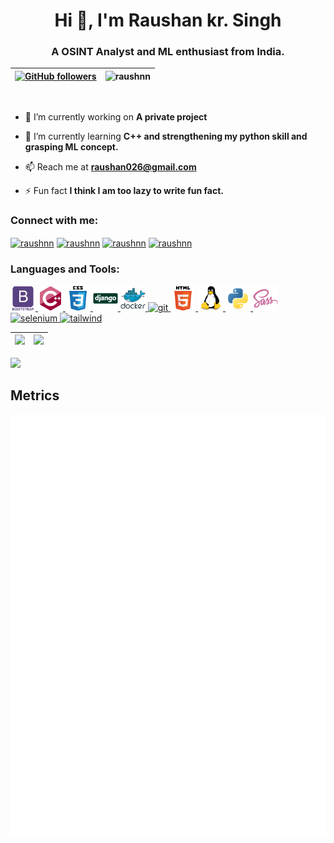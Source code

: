 
<h1 align="center">Hi 👋, I'm Raushan kr. Singh</h1>
<h3 align="center">A OSINT Analyst and ML enthusiast from India.</h3>


|[![GitHub followers](https://img.shields.io/github/followers/raushnn?label=Follow&style=social)](https://github.com/raushnn/?tab=followers)|<img src="https://komarev.com/ghpvc/?username=raushnn&label=Profile%20views&color=0e75b6&style=flat" alt="raushnn" />|
|---|---|

<p align="left"> <a href="https://twitter.com/" target="blank"><img src="https://img.shields.io/twitter/follow/?logo=twitter&style=for-the-badge" alt="" /></a> </p>

- 🔭 I’m currently working on **A private project**

- 🌱 I’m currently learning **C++ and strengthening my python skill and grasping ML concept.**

- 📫 Reach me at **raushan026@gmail.com**

- ⚡ Fun fact **I think I am too lazy to write fun fact.**

<h3 align="left">Connect with me:</h3>
<p align="left">
<a href="https://linkedin.com/in/raushnn" target="blank"><img align="center" src="https://cdn.jsdelivr.net/npm/simple-icons@3.0.1/icons/linkedin.svg" alt="raushnn" height="30" width="40" /></a>
<a href="https://fb.com/raushnn" target="blank"><img align="center" src="https://cdn.jsdelivr.net/npm/simple-icons@3.0.1/icons/facebook.svg" alt="raushnn" height="30" width="40" /></a>
<a href="https://instagram.com/raushnn" target="blank"><img align="center" src="https://cdn.jsdelivr.net/npm/simple-icons@3.0.1/icons/instagram.svg" alt="raushnn" height="30" width="40" /></a>
<a href="https://www.hackerrank.com/raushnn" target="blank"><img align="center" src="https://cdn.jsdelivr.net/npm/simple-icons@3.0.1/icons/hackerrank.svg" alt="raushnn" height="30" width="40" /></a>
</p>

<h3 align="left">Languages and Tools:</h3>
<p align="left">  <a href="https://getbootstrap.com" target="_blank"> <img src="https://raw.githubusercontent.com/devicons/devicon/master/icons/bootstrap/bootstrap-plain-wordmark.svg" alt="bootstrap" width="40" height="40"/> </a> <a href="https://www.w3schools.com/cpp/" target="_blank"> <img src="https://raw.githubusercontent.com/devicons/devicon/master/icons/cplusplus/cplusplus-original.svg" alt="cplusplus" width="40" height="40"/> </a> <a href="https://www.w3schools.com/css/" target="_blank"> <img src="https://raw.githubusercontent.com/devicons/devicon/master/icons/css3/css3-original-wordmark.svg" alt="css3" width="40" height="40"/> </a> <a href="https://www.djangoproject.com/" target="_blank"> <img src="https://raw.githubusercontent.com/devicons/devicon/master/icons/django/django-original.svg" alt="django" width="40" height="40"/> </a> <a href="https://www.docker.com/" target="_blank"> <img src="https://raw.githubusercontent.com/devicons/devicon/master/icons/docker/docker-original-wordmark.svg" alt="docker" width="40" height="40"/> </a> <a href="https://git-scm.com/" target="_blank"> <img src="https://www.vectorlogo.zone/logos/git-scm/git-scm-icon.svg" alt="git" width="40" height="40"/> </a> <a href="https://www.w3.org/html/" target="_blank"> <img src="https://raw.githubusercontent.com/devicons/devicon/master/icons/html5/html5-original-wordmark.svg" alt="html5" width="40" height="40"/> </a> <a href="https://www.linux.org/" target="_blank"> <img src="https://raw.githubusercontent.com/devicons/devicon/master/icons/linux/linux-original.svg" alt="linux" width="40" height="40"/> </a> <a href="https://www.python.org" target="_blank"> <img src="https://raw.githubusercontent.com/devicons/devicon/master/icons/python/python-original.svg" alt="python" width="40" height="40"/> </a> <a href="https://sass-lang.com" target="_blank"> <img src="https://raw.githubusercontent.com/devicons/devicon/master/icons/sass/sass-original.svg" alt="sass" width="40" height="40"/> </a> <a href="https://www.selenium.dev" target="_blank"> <img src="https://raw.githubusercontent.com/detain/svg-logos/780f25886640cef088af994181646db2f6b1a3f8/svg/selenium-logo.svg" alt="selenium" width="40" height="40"/> </a> <a href="https://tailwindcss.com/" target="_blank"> <img src="https://www.vectorlogo.zone/logos/tailwindcss/tailwindcss-icon.svg" alt="tailwind" width="40" height="40"/> </a> </p>




|<img src="https://github-readme-stats.vercel.app/api?username=raushnn&show_icons=true&theme=radical&text_color=fff&title_color=F58B02&icon_color=F58B02"/>|<img src="https://github-readme-streak-stats.herokuapp.com/?user=raushnn&theme=dark&hide_border=true"/>|
|---|---|

<img src="https://activity-graph.herokuapp.com/graph?username=raushnn&theme=github" />

## Metrics
<div align="center">

![Metrics](https://github.com/AP-XD/AP-XD/blob/main/github-metrics.svg)</div>
